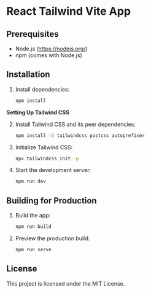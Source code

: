 # React Tailwind Vite App

## Prerequisites

- Node.js (https://nodejs.org/)
- npm (comes with Node.js)

## Installation

1. Install dependencies:
    ```sh
    npm install
    ```

**Setting Up Tailwind CSS**

2. Install Tailwind CSS and its peer dependencies:
    ```sh
    npm install -D tailwindcss postcss autoprefixer
    ```

3. Initialize Tailwind CSS:
    ```sh
    npx tailwindcss init -p
    ```

4. Start the development server:
    ```sh
    npm run dev
    ```


## Building for Production

1. Build the app:
    ```sh
    npm run build
    ```

2. Preview the production build:
    ```sh
    npm run serve
    ```

## License

This project is licensed under the MIT License.